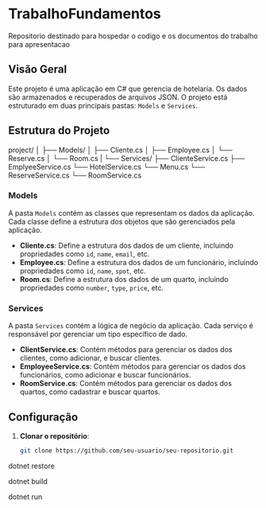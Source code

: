 # TrabalhoFundamentos
Repositorio destinado para hospedar o codigo e os documentos do trabalho para apresentacao

## Visão Geral

Este projeto é uma aplicação em C# que gerencia de hotelaria. Os dados são armazenados e recuperados de arquivos JSON. O projeto está estruturado em duas principais pastas: `Models` e `Services`.

## Estrutura do Projeto

project/
│
├── Models/
│ ├── Cliente.cs
│ ├── Employee.cs
│ └── Reserve.cs
│ └── Room.cs
|
└── Services/
├── ClienteService.cs
├── EmplyeeService.cs
└── HotelService.cs
└── Menu.cs
└── ReserveService.cs
└── RoomService.cs


### Models

A pasta `Models` contém as classes que representam os dados da aplicação. Cada classe define a estrutura dos objetos que são gerenciados pela aplicação.

- **Cliente.cs**: Define a estrutura dos dados de um cliente, incluindo propriedades como `id`, `name`, `email`, etc.
- **Employee.cs**: Define a estrutura dos dados de um funcionário, incluindo propriedades como `id`, `name`, `spot`, etc.
- **Room.cs**: Define a estrutura dos dados de um quarto, incluindo propriedades como `number`, `type`, `price`, etc.

### Services

A pasta `Services` contém a lógica de negócio da aplicação. Cada serviço é responsável por gerenciar um tipo específico de dado.

- **ClientService.cs**: Contém métodos para gerenciar os dados dos clientes, como adicionar, e buscar clientes.
- **EmployeeService.cs**: Contém métodos para gerenciar os dados dos funcionários, como adicionar e buscar funcionários.
- **RoomService.cs**: Contém métodos para gerenciar os dados dos quartos, como cadastrar e buscar quartos.

## Configuração

1. **Clonar o repositório**:
   ```bash
   git clone https://github.com/seu-usuario/seu-repositorio.git

dotnet restore

dotnet build

dotnet run

